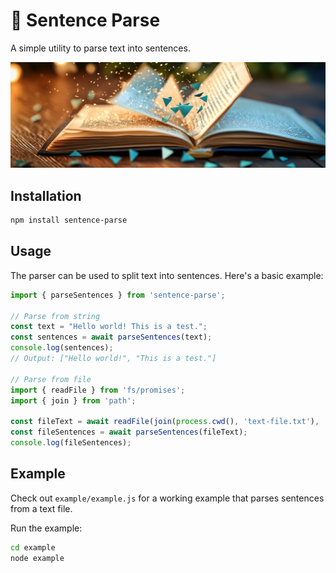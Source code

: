 # 📄 Sentence Parse
A simple utility to parse text into sentences.

![sentence-parse](https://raw.githubusercontent.com/jparkerweb/sentence-parse/refs/heads/main/docs/sentence-parse.jpg)

## Installation

```bash
npm install sentence-parse
```

## Usage

The parser can be used to split text into sentences. Here's a basic example:

```javascript
import { parseSentences } from 'sentence-parse';

// Parse from string
const text = "Hello world! This is a test.";
const sentences = await parseSentences(text);
console.log(sentences);
// Output: ["Hello world!", "This is a test."]

// Parse from file
import { readFile } from 'fs/promises';
import { join } from 'path';

const fileText = await readFile(join(process.cwd(), 'text-file.txt'), 'utf8');
const fileSentences = await parseSentences(fileText);
console.log(fileSentences);
```

## Example

Check out `example/example.js` for a working example that parses sentences from a text file.

Run the example:
```bash
cd example
node example
```
